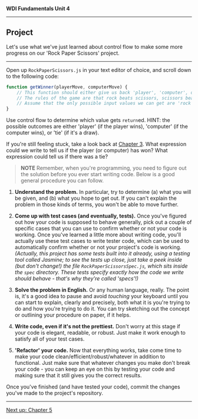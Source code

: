 **WDI Fundamentals Unit 4**

---

## Project

Let's use what we've just learned about control flow to make some more progress on our 'Rock Paper Scissors' project.

---

Open up `RockPaperScissors.js` in your text editor of choice, and scroll down to the following code:

```javascript
function getWinner(playerMove, computerMove) {
    // This function should either give us back 'player', 'computer', or 'tie'.
    // The rules of the game are that rock beats scissors, scissors beats paper, and paper beats rock.
    // Assume that the only possible input values we can get are 'rock', 'paper', and 'scissors'.
}
```

Use control flow to determine which value gets `return`ed.
HINT: the possible outcomes are either 'player' (if the player wins), 'computer' (if the computer wins), or 'tie' (if it's a draw).

If you're still feeling stuck, take a look back at [Chapter 3](../03_chapter/intro.md). What expression could we write to tell us if the player (or computer) has won? What expression could tell us if there was a tie?

> **NOTE** Remember, when you're programming, you need to figure out the solution before you ever start writing code. Below is a good general procedure you can follow.

1. **Understand the problem.** In particular, try to determine (a) what you will be given, and (b) what you hope to get out. If you can't explain the problem in those kinds of terms, you won't be able to move further.

2. **Come up with test cases (and eventually, tests).** Once you've figured out how your code is supposed to behave generally, pick out a couple of specific cases that you can use to confirm whether or not your code is working. Once you've learned a little more about writing code, you'll actually use these test cases to write tester code, which can be used to automatically confirm whether or not your project's code is working.  *(Actually, this project has some tests built into it already, using a testing tool called Jasmine; to see the tests up close, just take a peek inside (but don't change!) the file `RockPaperScissorsSpec.js`, which sits inside the `spec` directory. These tests specify exactly how the code we write should behave - that's why they're called 'specs'!)*

3. **Solve the problem in English.** Or any human language, really. The point is, it's a good idea to pause and avoid *touching* your keyboard until you can start to explain, clearly and precisely, both what it is you're trying to do and how you're trying to do it. You can try sketching out the concept or outlining your procedure on paper, if it helps.

4. **Write code, even if it's not the prettiest.** Don't worry at this stage if your code is elegant, readable, or robust. Just make it work enough to satisfy all of your test cases.

5. **'Refactor' your code.** Now that everything works, take come time to make your code clean/efficient/robust/whatever in addition to functional. Just make sure that whatever changes you make don't break your code - you can keep an eye on this by testing your code and making sure that it still gives you the correct results.

Once you've finished (and have tested your code), commit the changes you've made to the project's repository.

---
[Next up: Chapter 5](../05_chapter/intro.md)
